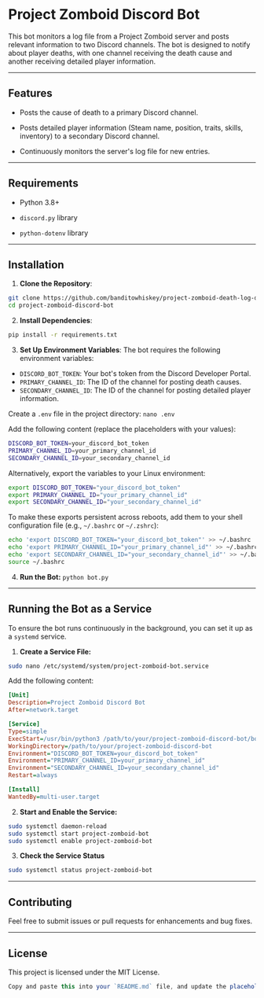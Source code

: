 
# Project Zomboid Discord Bot

  

This bot monitors a log file from a Project Zomboid server and posts relevant information to two Discord channels. The bot is designed to notify about player deaths, with one channel receiving the death cause and another receiving detailed player information.

  

---

  

## Features

- Posts the cause of death to a primary Discord channel.

- Posts detailed player information (Steam name, position, traits, skills, inventory) to a secondary Discord channel.

- Continuously monitors the server's log file for new entries.

  

---

  

## Requirements

- Python 3.8+

-  `discord.py` library

-  `python-dotenv` library

  

---

  

## Installation

  

1.  **Clone the Repository**:
```bash
git clone https://github.com/banditowhiskey/project-zomboid-death-log-discord-bot.git
cd project-zomboid-discord-bot
```

2. **Install Dependencies**:
```bash
pip install -r requirements.txt
```

3. **Set Up Environment Variables**:
The bot requires the following environment variables:
- `DISCORD_BOT_TOKEN`: Your bot's token from the Discord Developer Portal.
- `PRIMARY_CHANNEL_ID`: The ID of the channel for posting death causes.
- `SECONDARY_CHANNEL_ID`: The ID of the channel for posting detailed player information.

Create a `.env` file in the project directory:
``nano .env``

Add the following content (replace the placeholders with your values):
```bash
DISCORD_BOT_TOKEN=your_discord_bot_token
PRIMARY_CHANNEL_ID=your_primary_channel_id
SECONDARY_CHANNEL_ID=your_secondary_channel_id
```
Alternatively, export the variables to your Linux environment:
```bash
export DISCORD_BOT_TOKEN="your_discord_bot_token"
export PRIMARY_CHANNEL_ID="your_primary_channel_id"
export SECONDARY_CHANNEL_ID="your_secondary_channel_id"
```

To make these exports persistent across reboots, add them to your shell configuration file (e.g., `~/.bashrc` or `~/.zshrc`):
```bash
echo 'export DISCORD_BOT_TOKEN="your_discord_bot_token"' >> ~/.bashrc
echo 'export PRIMARY_CHANNEL_ID="your_primary_channel_id"' >> ~/.bashrc
echo 'export SECONDARY_CHANNEL_ID="your_secondary_channel_id"' >> ~/.bashrc
source ~/.bashrc
```

4. **Run the Bot:**
``python bot.py``


---

  

## Running the Bot as a Service
To ensure the bot runs continuously in the background, you can set it up as a `systemd` service.
1. **Create a Service File:**
```bash
sudo nano /etc/systemd/system/project-zomboid-bot.service
```
Add the following content:
```ini
[Unit]
Description=Project Zomboid Discord Bot
After=network.target

[Service]
Type=simple
ExecStart=/usr/bin/python3 /path/to/your/project-zomboid-discord-bot/bot.py
WorkingDirectory=/path/to/your/project-zomboid-discord-bot
Environment="DISCORD_BOT_TOKEN=your_discord_bot_token"
Environment="PRIMARY_CHANNEL_ID=your_primary_channel_id"
Environment="SECONDARY_CHANNEL_ID=your_secondary_channel_id"
Restart=always

[Install]
WantedBy=multi-user.target
```
2. **Start and Enable the Service:**
```bash
sudo systemctl daemon-reload
sudo systemctl start project-zomboid-bot
sudo systemctl enable project-zomboid-bot
```
3. **Check the Service Status**
```bash
sudo systemctl status project-zomboid-bot
```


---

  

## Contributing

Feel free to submit issues or pull requests for enhancements and bug fixes.



---

## License

This project is licensed under the MIT License.
```javascript
Copy and paste this into your `README.md` file, and update the placeholders (e.g., `your-username`, `your_discord_bot_token`) with your actual values.
```